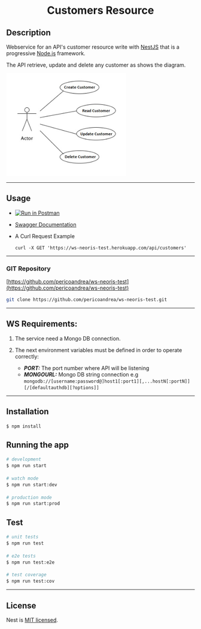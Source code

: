 <h1 align="center"> Customers Resource </h1>

## Description

Webservice for an API's customer resource write with  <a href="https://docs.nestjs.com/" target="_blank">NestJS</a> that is a progressive <a href="http://nodejs.org" target="_blank">Node.js</a> framework.

The API retrieve, update and delete any customer as shows the diagram.

<img src="./customerDiagram.jpg" width="320" alt="Customer Diagram" />

---

## Usage

* [![Run in Postman](https://run.pstmn.io/button.svg)](https://app.getpostman.com/run-collection/1999094-57d0a01b-cab4-41c9-8966-aeda35355935?action=collection%2Ffork&collection-url=entityId%3D1999094-57d0a01b-cab4-41c9-8966-aeda35355935%26entityType%3Dcollection%26workspaceId%3D3cdf2108-042b-42ce-9112-86d67526c572)

* [Swagger Documentation](https://ws-neoris-test.herokuapp.com/doc)

* A Curl Request Example
  ```
  curl -X GET 'https://ws-neoris-test.herokuapp.com/api/customers'
  ````
---

### GIT Repository

[https://github.com/pericoandrea/ws-neoris-test](https://github.com/pericoandrea/ws-neoris-test)
```bash
git clone https://github.com/pericoandrea/ws-neoris-test.git
```
<!-- [Heroku repo](https://git.heroku.com/ws-neoris-test.git) -->
---

## WS Requirements:
1. The service need a Mongo DB connection.

2. The next environment variables must be defined in order to operate correctly:
    - _**PORT:**_ The port number where API will be listening
    - _**MONGOURL:**_ Mongo DB string connection e.g `mongodb://[username:password@]host1[:port1][,...hostN[:portN]][/[defaultauthdb][?options]]`
---    

## Installation

```bash
$ npm install
```

## Running the app

```bash
# development
$ npm run start

# watch mode
$ npm run start:dev

# production mode
$ npm run start:prod
```

## Test

```bash
# unit tests
$ npm run test

# e2e tests
$ npm run test:e2e

# test coverage
$ npm run test:cov
```

----

## License

Nest is [MIT licensed](LICENSE).
